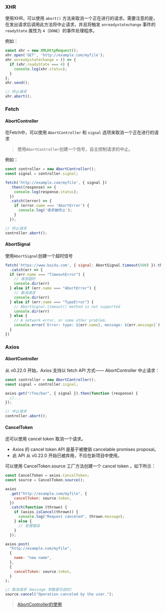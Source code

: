 ### XHR

使用XHR，可以使用 `abort()` 方法来取消一个正在进行的请求。需要注意的是，在发出请求后调用此方法将中止请求，并且将触发 `onreadystatechange` 事件的 `readyState` 属性为 `4`（`DONE`）的事件处理程序。

例如：

```js
const xhr = new XMLHttpRequest();
xhr.open('GET', 'http://example.com/myfile');
xhr.onreadystatechange = () => {
  if (xhr.readyState === 4) {
    console.log(xhr.status);
  }
};
xhr.send();

// 终止请求
xhr.abort();
```

### Fetch

#### AbortController

在Fetch中，可以使用 `AbortController` 和 `signal` 选项来取消一个正在进行的请求

> 使用`AbortController`创建一个信号，自主控制请求的中止。

例如：

```js
const controller = new AbortController();
const signal = controller.signal;

fetch('http://example.com/myfile', { signal })
  .then((response) => {
    console.log(response.status);
  })
  .catch((error) => {
    if (error.name === 'AbortError') {
      console.log('请求被终止');
    }
  });

// 终止请求
controller.abort();
```

#### AbortSignal

使用`AbortSignal`创建一个超时信号

```js
fetch('https://www.baidu.com', { signal: AbortSignal.timeout(500) }).then(res=>console.log(res))
  .catch(err => {
  if (err.name === "TimeoutError") {
    // 请求超时
    console.dir(err)
  } else if (err.name === "AbortError") {
    // 取消请求
    console.dir(err)
  } else if (err.name === "TypeError") {
    // AbortSignal.timeout() method is not supported
    console.dir(err)
  } else {
    // A network error, or some other problem.
    console.error(`Error: type: ${err.name}, message: ${err.message}`);
  }
})
```

### Axios

#### AbortController

从 v0.22.0 开始，Axios 支持以 fetch API 方式—— AbortController 中止请求：

```js
const controller = new AbortController();
const signal = controller.signal;

axios.get("/foo/bar", { signal }).then(function (response) {
  //...
});

// 中止请求
controller.abort();
```

#### CancelToken

还可以使用 cancel token 取消一个请求。

- Axios 的 cancel token API 是基于被撤销 cancelable promises proposal。
- 此 API 从 v0.22.0 开始已被弃用，不应在新项目中使用。

可以使用 CancelToken.source 工厂方法创建一个 cancel token ，如下所示：

```js
const CancelToken = axios.CancelToken;
const source = CancelToken.source();

axios
  .get("http://example.com/myfile", {
    cancelToken: source.token,
  })
  .catch(function (thrown) {
    if (axios.isCancel(thrown)) {
      console.log("Request canceled", thrown.message);
    } else {
      // 处理错误
    }
  });

axios.post(
  "http://example.com/myfile",
  {
    name: "new name",
  },
  {
    cancelToken: source.token,
  }
);

// 取消请求（message 参数是可选的）
source.cancel("Operation canceled by the user.");
```

> [AbortController的使用](https://blog.csdn.net/dreamapplehappyapple/article/details/126751285?spm=1001.2101.3001.6650.2&utm_medium=distribute.pc_relevant.none-task-blog-2%7Edefault%7ECTRLIST%7ERate-2-126751285-blog-119434125.235%5Ev27%5Epc_relevant_default_base1&depth_1-utm_source=distribute.pc_relevant.none-task-blog-2%7Edefault%7ECTRLIST%7ERate-2-126751285-blog-119434125.235%5Ev27%5Epc_relevant_default_base1&utm_relevant_index=3)

